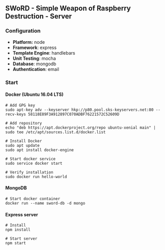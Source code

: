 ## SWoRD - Simple Weapon of Raspberry Destruction - Server

### Configuration
- **Platform:** node
- **Framework**: express
- **Template Engine**: handlebars
- **Unit Testing**: mocha
- **Database**: mongodb
- **Authentication**: email

### Start

#### Docker (Ubuntu 16.04 LTS)

    # Add GPG key
    sudo apt-key adv --keyserver hkp://p80.pool.sks-keyservers.net:80 --recv-keys 58118E89F3A912897C070ADBF76221572C52609D

    # Add repository
    echo "deb https://apt.dockerproject.org/repo ubuntu-xenial main" | sudo tee /etc/apt/sources.list.d/docker.list

    # Install Docker
    sudo apt update
    sudo apt install docker-engine

    # Start docker service
    sudo service docker start

    # Verify installation
    sudo docker run hello-world

#### MongoDB

    # Start docker container
    docker run --name sword-db -d mongo

#### Express server

    # Install
    npm install

    # Start server
    npm start
